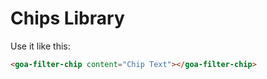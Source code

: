 # Chips Library

Use it like this:

```html
<goa-filter-chip content="Chip Text"></goa-filter-chip>
```
